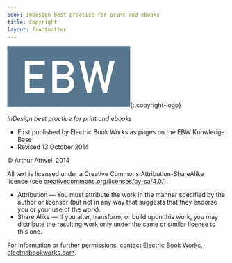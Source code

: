 ```yaml
---
book: InDesign best practice for print and ebooks
title: Copyright
layout: frontmatter
---
```


![Publisher logo][logo]{:.copyright-logo}

*InDesign best practice for print and ebooks*

*	First published by Electric Book Works as pages on the EBW Knowledge Base
*	Revised 13 October 2014

© Arthur Attwell 2014

All text is licensed under a Creative Commons Attribution-ShareAlike licence (see [creativecommons.org/licenses/by-sa/4.0/](http://creativecommons.org/licenses/by-sa/4.0/)). 

*	Attribution — You must attribute the work in the manner specified by the author or licensor (but not in any way that suggests that they endorse you or your use of the work). 
*	Share Alike — If you alter, transform, or build upon this work, you may distribute the resulting work only under the same or similar license to this one. 

For information or further permissions, contact Electric Book Works, [electricbookworks.com](http://electricbookworks.com).

[logo]: images/publisher-logo.svg "Publisher logo"
